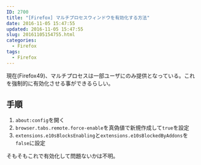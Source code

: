 ```yaml
---
ID: 2700
title: "[Firefox] マルチプロセスウィンドウを有効化する方法"
date: 2016-11-05 15:47:55
updated: 2016-11-05 15:47:55
slug: 20161105154755.html
categories:
  - Firefox
tags:
  - Firefox
---
```


現在(Firefox49)、マルチプロセスは一部ユーザにのみ提供となっている。これを強制的に有効化させる事ができるらしい。

<!--more-->

## 手順

1. `about:config`を開く
1. `browser.tabs.remote.force-enable`を真偽値で新規作成して`true`を設定
1. `extensions.e10sBlocksEnabling`と`extensions.e10sBlockedByAddons`を`false`に設定

そもそもこれで有効化して問題ないかは不明。
